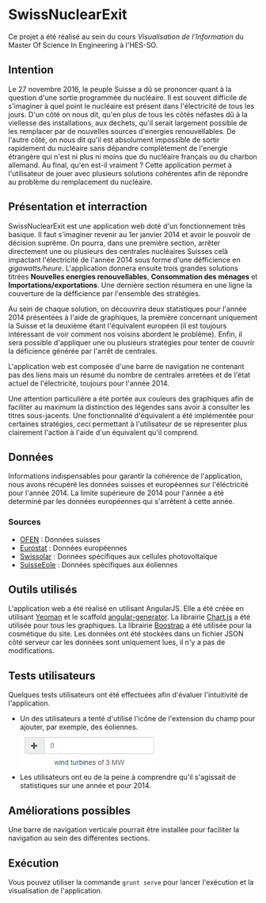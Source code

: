 # SwissNuclearExit

Ce projet a été réalisé au sein du cours *Visualisation de l'Information* du Master Of Science In Engineering à l'HES-SO.

## Intention

Le 27 novembre 2016, le peuple Suisse a dû se prononcer quant à la question d'une sortie programmée du nucléaire. Il est souvent difficile de s'imaginer à quel point le nucléaire est présent dans l'électricité de tous les jours. D'un côté on nous dit, qu'en plus de tous les côtés néfastes dû à la viellesse des installations, aux dechets, qu'il serait largement possible de les remplacer par de nouvelles sources d'energies renouvellables. De l'autre côté, on nous dit qu'il est absolument impossible de sortir rapidement du nucléaire sans dépandre complètement de l'energie étrangère qui n'est ni plus ni moins que du nucléaire français ou du charbon allemand. Au final, qu'en est-il vraiment ? Cette application permet à l'utilisateur de jouer avec plusieurs solutions cohérentes afin de répondre au problème du remplacement du nucléaire.

## Présentation et interraction

SwissNuclearExit est une application web doté d'un fonctionnement très basique.
Il faut s'imaginer revenir au 1er janvier 2014 et avoir le pouvoir de décision suprême. On pourra, dans une première section, arrêter directement une ou plusieurs des centrales nucléaires Suisses celà impactant l'électricité de l'année 2014 sous forme d'une défficience en *gigawatts/heure*. L'application donnera ensuite trois grandes solutions titrées **Nouvelles energies renouvellables**, **Consommation des ménages** et **Importations/exportations**. Une dernière section résumera en une ligne la couverture de la défficience par l'ensemble des stratégies. 

Au sein de chaque solution, on découvrira deux statistiques pour l'année 2014 présentées à l'aide de graphiques, la première concernant uniquement la Suisse et la deuxième étant l'équivalent européen (il est toujours intéressant de voir comment nos voisins abordent le problème). Enfin, il sera possible d'appliquer une ou plusieurs stratégies pour tenter de couvrir la déficience générée par l'arrêt de centrales.

L'application web est composée d'une barre de navigation ne contenant pas des liens mais un résumé du nombre de centrales arretées et de l'état actuel de l'électricité, toujours pour l'année 2014.

Une attention particulière a été portée aux couleurs des graphiques afin de faciliter au maximum la distinction des légendes sans avoir à consulter les titres sous-jacents. Une fonctionnalité d'équivalent a été implémentée pour certaines stratégies, ceci permettant à l'utilisateur de se répresenter plus clairement l'action à l'aide d'un équivalent qu'il comprend.

## Données

Informations indispensables pour garantir la cohérence de l'application, nous avons récupéré les données suisses et européennes sur l'éléctricité pour l'année 2014. La limite supérieure de 2014 pour l'année a été determiné par les données européennes qui s'arrêtent à cette année.

### Sources 

- [OFEN](http://www.bfe.admin.ch/index.html?lang=fr) : Données suisses
- [Eurostat](http://ec.europa.eu/eurostat/fr/home) : Données européennes
- [Swissolar](http://www.swissolar.ch/fr/) : Données spécifiques aux cellules photovoltaïque
- [SuisseEole](http://www.suisse-eole.ch/fr/energie-eolienne/statistiques/) : Données spécifiques aux éoliennes

## Outils utilisés

L'application web a été réalisé en utilisant AngularJS. Elle a été créée en utilisant [Yeoman](http://yeoman.io/) et le scaffold [angular-generator](https://github.com/yeoman/generator-angular). La librairie [Chart.js](http://www.chartjs.org/) a été utilisée pour tous les graphiques. La librairie [Boostrap](http://getbootstrap.com/) a été utilisée pour la cosmétique du site. Les données ont été stockées dans un fichier JSON côté serveur car les données sont uniquement lues, il n'y a pas de modifications. 

## Tests utilisateurs

Quelques tests utilisateurs ont été effectuées afin d'évaluer l'intuitivité de l'application. 
- Un des utilisateurs a tenté d'utilisé l'icône de l'extension du champ pour ajouter, par exemple, des éoliennes.
![user_test1](screens/user_test1.PNG "Extension du champ d'ajout")
- Les utilisateurs ont eu de la peine à comprendre qu'il s'agissait de statistiques sur une année et pour 2014.

## Améliorations possibles

Une barre de navigation verticale pourrait être installée pour faciliter la navigation au sein des différentes sections.

## Exécution

Vous pouvez utiliser la commande `grunt serve` pour lancer l'exécution et la visualisation de l'application.

